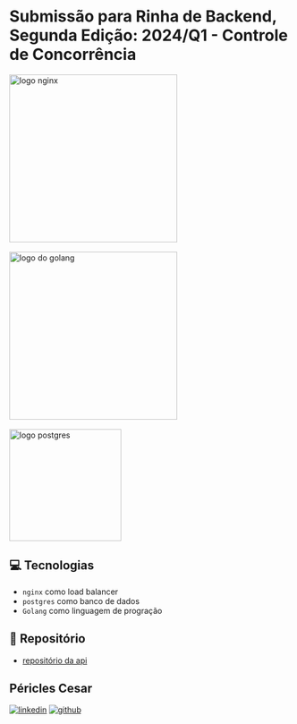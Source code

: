 # Submissão para Rinha de Backend, Segunda Edição: 2024/Q1 - Controle de Concorrência

<img src="https://upload.wikimedia.org/wikipedia/commons/c/c5/Nginx_logo.svg" alt="logo nginx" width="300" height="auto">
<br />
<br />
<img src="https://upload.wikimedia.org/wikipedia/commons/0/05/Go_Logo_Blue.svg" alt="logo do golang" width="300" height="auto" />
<br />
<br />
<img src="https://upload.wikimedia.org/wikipedia/commons/2/29/Postgresql_elephant.svg" alt="logo postgres" width="200" height="auto">

## 💻 Tecnologias
- `nginx` como load balancer
- `postgres` como banco de dados
- `Golang` como linguagem de progração

## 🚀 Repositório
- [repositório da api](https://github.com/periclescesar/rinha-2024-q1-go)

## Péricles Cesar

[![linkedin](https://img.shields.io/badge/LinkedIn-0077B5?style=for-the-badge&logo=linkedin&logoColor=white)](https://www.linkedin.com/in/periclescesar/)
[![github](https://img.shields.io/badge/GitHub-100000?style=for-the-badge&logo=github&logoColor=white)](https://github.com/periclescesar)
